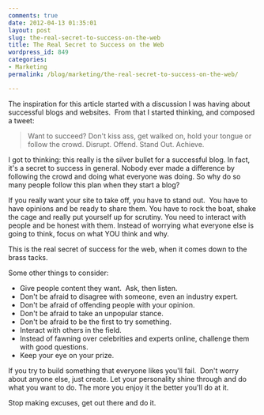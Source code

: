 ```yaml
---
comments: true
date: 2012-04-13 01:35:01
layout: post
slug: the-real-secret-to-success-on-the-web
title: The Real Secret to Success on the Web
wordpress_id: 849
categories:
- Marketing
permalink: /blog/marketing/the-real-secret-to-success-on-the-web/

---
```



The inspiration for this article started with a discussion I was having about successful blogs and websites.  From that I started thinking, and composed a tweet:


> Want to succeed? Don't kiss ass, get walked on, hold your tongue or follow the crowd. Disrupt. Offend. Stand Out. Achieve.


I got to thinking: this really is the silver bullet for a successful blog. In fact, it's a secret to success in general. Nobody ever made a difference by following the crowd and doing what everyone was doing. So why do so many people follow this plan when they start a blog?

If you really want your site to take off, you have to stand out.  You have to have opinions and be ready to share them. You have to rock the boat, shake the cage and really put yourself up for scrutiny. You need to interact with people and be honest with them. Instead of worrying what everyone else is going to think, focus on what YOU think and why.

This is the real secret of success for the web, when it comes down to the brass tacks.

Some other things to consider:

	
  * Give people content they want.  Ask, then listen.
  * Don't be afraid to disagree with someone, even an industry expert.
  * Don't be afraid of offending people with your opinion.
  * Don't be afraid to take an unpopular stance.
  * Don't be afraid to be the first to try something.
  * Interact with others in the field.
  * Instead of fawning over celebrities and experts online, challenge them with good questions.
  * Keep your eye on your prize.


If you try to build something that everyone likes you'll fail.  Don't worry about anyone else, just create. Let your personality shine through and do what you want to do. The more you enjoy it the better you'll do at it.

Stop making excuses, get out there and do it.

